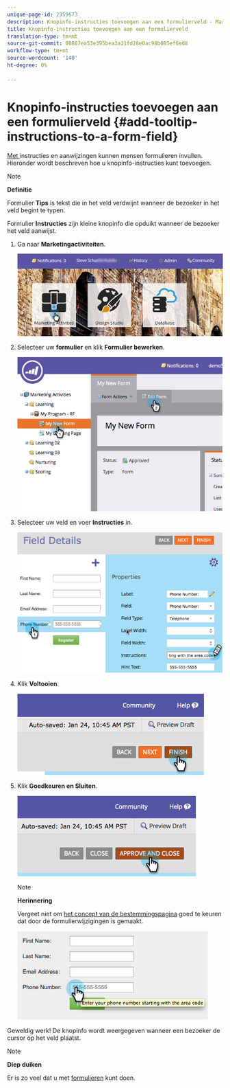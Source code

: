 ```yaml
---
unique-page-id: 2359673
description: Knopinfo-instructies toevoegen aan een formulierveld - Marketo Docs - Productdocumentatie
title: Knopinfo-instructies toevoegen aan een formulierveld
translation-type: tm+mt
source-git-commit: 00887ea53e395bea3a11fd28e0ac98b085ef6ed8
workflow-type: tm+mt
source-wordcount: '140'
ht-degree: 0%

---
```



# Knopinfo-instructies toevoegen aan een formulierveld {#add-tooltip-instructions-to-a-form-field}

[Met ](add-hint-text-to-a-form-field.md) instructies en aanwijzingen kunnen mensen formulieren invullen. Hieronder wordt beschreven hoe u knopinfo-instructies kunt toevoegen.

>[!NOTE]
>
>**Definitie**
>
>Formulier **Tips** is tekst die in het veld verdwijnt wanneer de bezoeker in het veld begint te typen.
>
>Formulier **Instructies** zijn kleine knopinfo die opduikt wanneer de bezoeker het veld aanwijst.

1. Ga naar **Marketingactiviteiten**.

   ![](assets/login-marketing-activities-6.png)

1. Selecteer uw **formulier** en klik **Formulier bewerken**.

   ![](assets/image2014-9-15-14-3a15-3a42.png)

1. Selecteer uw veld en voer **Instructies** in.

   ![](assets/image2014-9-15-14-3a15-3a49.png)

1. Klik **Voltooien**.

   ![](assets/image2014-9-15-14-3a15-3a57.png)

1. Klik **Goedkeuren en Sluiten**.

   ![](assets/image2014-9-15-14-3a16-3a3.png)

   >[!NOTE]
   >
   >**Herinnering**
   >
   >
   >Vergeet niet om [het concept van de bestemmingspagina](../../../../product-docs/demand-generation/landing-pages/understanding-landing-pages/approve-unapprove-or-delete-a-landing-page.md) goed te keuren dat door de formulierwijzigingen is gemaakt.

   ![](assets/image2014-9-15-14-3a16-3a56.png)

Geweldig werk! De knopinfo wordt weergegeven wanneer een bezoeker de cursor op het veld plaatst.

>[!NOTE]
>
>**Diep duiken**
>
>Er is zo veel dat u met [formulieren](http://docs.marketo.com/display/docs/forms) kunt doen.

